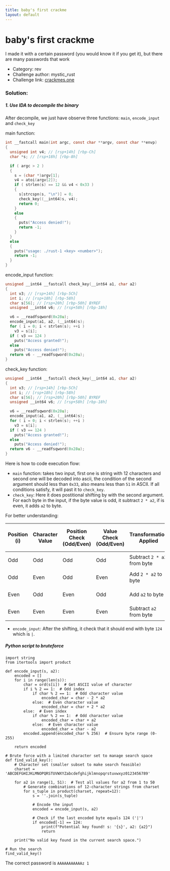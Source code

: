 ```yaml
---
title: baby's first crackme
layout: default
---
```


# baby's first crackme

I made it with a certain password (you would know it if you get it), but there are many passwords that work

- Category: rev
- Challenge author: mystic\_rust
- Challenge link: [crackmes.one](https://crackmes.one/crackme/66736380e7b35c09bb266f92)

### Solution:

##### 1. Use IDA to decompile the binary 

After decompile, we just have observe three functions: `main`, `encode_input` and `check_key`

main function:

```c
int __fastcall main(int argc, const char **argv, const char **envp)
{
  unsigned int v4; // [rsp+14h] [rbp-Ch]
  char *s; // [rsp+18h] [rbp-8h]

  if ( argc > 2 )
  {
    s = (char *)argv[1];
    v4 = atoi(argv[2]);
    if ( strlen(s) == 12 && v4 < 0x33 )
    {
      s[strcspn(s, "\n")] = 0;
      check_key((__int64)s, v4);
      return 0;
    }
    else
    {
      puts("Access denied!");
      return -1;
    }
  }
  else
  {
    puts("usage: ./rust-1 <key> <number>");
    return -1;
  }
}
```

encode\_input function: 

```c
unsigned __int64 __fastcall check_key(__int64 a1, char a2)
{
  int v3; // [rsp+14h] [rbp-5Ch]
  int i; // [rsp+18h] [rbp-58h]
  char s[56]; // [rsp+20h] [rbp-50h] BYREF
  unsigned __int64 v6; // [rsp+58h] [rbp-18h]

  v6 = __readfsqword(0x28u);
  encode_input(a1, a2, (__int64)s);
  for ( i = 0; i < strlen(s); ++i )
    v3 = s[i];
  if ( v3 == 124 )
    puts("Access granted!");
  else
    puts("Access denied!");
  return v6 - __readfsqword(0x28u);
}
```

check\_key function:

```c
unsigned __int64 __fastcall check_key(__int64 a1, char a2)
{
  int v3; // [rsp+14h] [rbp-5Ch]
  int i; // [rsp+18h] [rbp-58h]
  char s[56]; // [rsp+20h] [rbp-50h] BYREF
  unsigned __int64 v6; // [rsp+58h] [rbp-18h]

  v6 = __readfsqword(0x28u);
  encode_input(a1, a2, (__int64)s);
  for ( i = 0; i < strlen(s); ++i )
    v3 = s[i];
  if ( v3 == 124 )
    puts("Access granted!");
  else
    puts("Access denied!");
  return v6 - __readfsqword(0x28u);
}

```

Here is how to code execution flow:
- `main` function: takes two input, first one is string with 12 characters and second one will be decoded into ascii, the condition of the second argument should less than `0x33`, also means less than `51` in ASCII. If all conditions satisfy, it will past it to `check_key`.
- `check_key`: Here it does postitional shifting by with the second argument. For each byte in the input, if the byte value is odd, it subtract `2 * a2`, if is even, it adds `a2` to byte. 

For better understanding:

| Position (i) | Character Value | Position Check (Odd/Even) | Value Check (Odd/Even) | Transformation Applied           | Result in Encoded Output (i + a3)  |
|--------------|-----------------|---------------------------|-------------------------|----------------------------------|------------------------------------|
| Odd          | Odd             | Odd                       | Odd                     | Subtract `2 * a2` from byte      | `encoded[i] = input[i] - 2 * a2`  |
| Odd          | Even            | Odd                       | Even                    | Add `2 * a2` to byte             | `encoded[i] = input[i] + 2 * a2`  |
| Even         | Odd             | Even                      | Odd                     | Add `a2` to byte                 | `encoded[i] = input[i] + a2`      |
| Even         | Even            | Even                      | Even                    | Subtract `a2` from byte          | `encoded[i] = input[i] - a2`      |

- `encode_input`: After the shifting, it check that it should end with byte `124` which is `|`.

##### Python script to bruteforce

```
import string
from itertools import product

def encode_input(s, a2):
    encoded = []
    for i in range(len(s)):
        char = ord(s[i])  # Get ASCII value of character
        if i % 2 == 1:  # Odd index
            if char % 2 == 1:  # Odd character value
                encoded_char = char - 2 * a2
            else:  # Even character value
                encoded_char = char + 2 * a2
        else:  # Even index
            if char % 2 == 1:  # Odd character value
                encoded_char = char + a2
            else:  # Even character value
                encoded_char = char - a2
        encoded.append(encoded_char % 256)  # Ensure byte range (0-255)

    return encoded

# Brute force with a limited character set to manage search space
def find_valid_key():
    # Character set (smaller subset to make search feasible)
    charset = 'ABCDEFGHIJKLMNOPQRSTUVWXYZabcdefghijklmnopqrstuvwxyz0123456789'
    
    for a2 in range(1, 51):  # Test all values for a2 from 1 to 50
        # Generate combinations of 12-character strings from charset
        for s_tuple in product(charset, repeat=12):
            s = ''.join(s_tuple)
            
            # Encode the input
            encoded = encode_input(s, a2)

            # Check if the last encoded byte equals 124 ('|')
            if encoded[-1] == 124:
                print(f"Potential key found! s: '{s}', a2: {a2}")
                return

    print("No valid key found in the current search space.")

# Run the search
find_valid_key()
```

The correct password is `AAAAAAAAAAAz 1`

